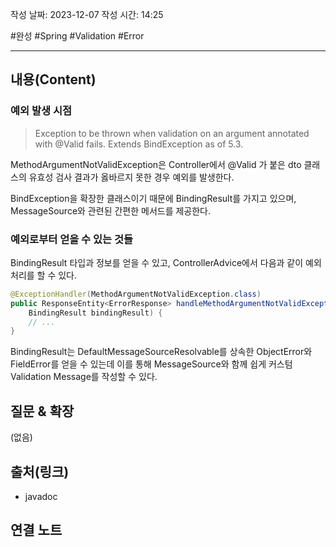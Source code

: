작성 날짜: 2023-12-07
작성 시간: 14:25

#완성 #Spring #Validation #Error

----
## 내용(Content)
### 예외 발생 시점
>Exception to be thrown when validation on an argument annotated with @Valid fails. Extends BindException as of 5.3.

MethodArgumentNotValidException은 Controller에서 @Valid 가 붙은 dto 클래스의 유효성 검사 결과가 옳바르지 못한 경우 예외를 발생한다.

BindException을 확장한 클래스이기 때문에 BindingResult를 가지고 있으며, MessageSource와 관련된 간편한 메서드를 제공한다.


### 예외로부터 얻을 수 있는 것들

BindingResult 타입과 정보를 얻을 수 있고, ControllerAdvice에서 다음과 같이 예외 처리를 할 수 있다.

```java
@ExceptionHandler(MethodArgumentNotValidException.class)  
public ResponseEntity<ErrorResponse> handleMethodArgumentNotValidException(MethodArgumentNotValidException e,  
    BindingResult bindingResult) {
    // ...
}
```


BindingResult는 DefaultMessageSourceResolvable를 상속한 ObjectError와 FieldError를 얻을 수 있는데 이를 통해 MessageSource와 함께 쉽게 커스텀 Validation Message를 작성할 수 있다.
## 질문 & 확장

(없음)

## 출처(링크)
- javadoc

## 연결 노트










